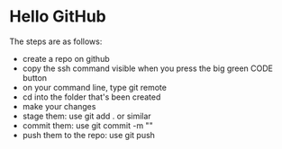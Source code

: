 # Hello GitHub
The steps are as follows: 
* create a repo on github 
* copy the ssh 
command visible when you press the big green CODE button 
* on your command line, type git remote <ssh command>
* cd into the folder that's been created
* make your changes
* stage them: use git add . or similar
* commit them: use git commit -m "<message here>"
* push them to the repo: use git push
